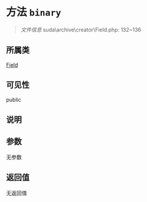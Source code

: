 # 方法 `binary`

> *文件信息* suda\archive\creator\Field.php: 132~136

## 所属类 

[Field](../Field.md)

## 可见性

 public 

## 说明



## 参数


无参数


## 返回值

无返回值
